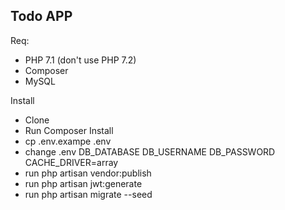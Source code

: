 ## Todo APP

Req: 

- PHP 7.1 (don't use PHP 7.2)
- Composer
- MySQL

Install
- Clone
- Run Composer Install
- cp .env.exampe .env
- change .env 
    DB_DATABASE 
    DB_USERNAME 
    DB_PASSWORD
    CACHE_DRIVER=array
- run php artisan vendor:publish
- run php artisan jwt:generate 
- run php artisan migrate --seed
